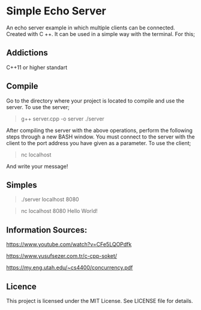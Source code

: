 # Simple Echo Server
An echo server example in which multiple clients can be connected. Created with C ++. It can be used in a simple way with the terminal. For this;

## Addictions
C++11 or higher standart

## Compile
Go to the directory where your project is located to compile and use the server.
To use the server;
> g++ server.cpp -o server
> ./server <port number>

After compiling the server with the above operations, perform the following steps through a new BASH window. You must connect to the server with the client to the port address you have given as a parameter.
To use the client;
>nc localhost <port number>

And write your message!

## Simples
> ./server localhost 8080

> nc localhost 8080
> Hello World!

## Information Sources:
https://www.youtube.com/watch?v=CFe5LQOPdfk

https://www.yusufsezer.com.tr/c-cpp-soket/

https://my.eng.utah.edu/~cs4400/concurrency.pdf

## Licence
This project is licensed under the MIT License. See LICENSE file for details.